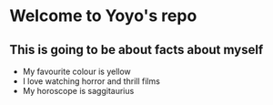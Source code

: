 # Welcome to Yoyo's repo 
## This is going to be about facts about myself

* My favourite colour is yellow
* I love watching horror and thrill films
* My horoscope is saggitaurius
